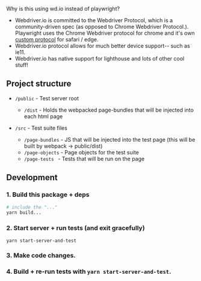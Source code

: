 Why is this using wd.io instead of playwright?

- Webdriver.io is committed to the Webdriver Protocol, which is a community-driven spec (as opposed to Chrome Webdriver Protocol.). Playwright uses the Chrome Webdriver protocol for chrome and it's own [custom protocol](https://github.com/microsoft/playwright/issues/4862) for safari / edge.
- Webdriver.io protocol allows for much better device support-- such as ie11.
- Webdriver.io has native support for lighthouse and lots of other cool stuff!

## Project structure
- `/public` - Test server root
  - `/dist` - Holds the webpacked page-bundles that will be injected into each html page

- `/src` - Test suite files
  - `/page-bundles` - JS that will be injected into the test page (this will be built by webpack -> public/dist)
  - `/page-objects` - Page objects for the test suite
  - `/page-tests ` - Tests that will be run on the page
  

## Development
### 1. Build this package + deps
```sh
# include the "..."
yarn build... 
```
### 2. Start server + run tests (and exit gracefully)
```
yarn start-server-and-test
```
### 3. Make code changes.

### 4. Build + re-run tests with `yarn start-server-and-test`.

